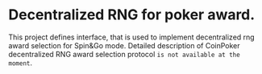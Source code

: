# Decentralized RNG for poker award.

This project defines interface, that is used to implement decentralized rng award selection for Spin&Go mode.
Detailed description of CoinPoker decentralized RNG award selection protocol `is not available at the moment`.
